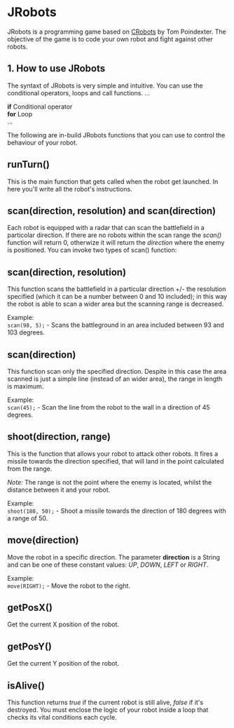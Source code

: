 # JRobots
JRobots is a programming game based on [CRobots](https://crobots.deepthought.it/home.php) by Tom Poindexter. The objective of the game is to code your own robot and fight against other robots.

## 1. How to use JRobots
The syntaxt of JRobots is very simple and intuitive. You can use the conditional operators, loops and call functions.
...

**if** Conditional operator  
**for** Loop   
...

The following are in-build JRobots functions that you can use to control the behaviour of your robot.
  
## runTurn()

This is the main function that gets called when the robot get launched. In here you'll write all the robot's instructions.

## scan(direction, resolution) and scan(direction)

Each robot is equipped with a radar that can scan the battlefield in a particolar direction. If there are no robots within the scan range the *scan()* function will return 0, otherwize it will return the *direction* where the enemy is positioned. You can invoke two types of scan() function:  

## scan(direction, resolution)

This function scans the battlefield in a particular direction +/- the resolution specified (which it can be a number between 0 and 10 included); in this way the robot is able to scan a wider area but the scanning range is decreased.

Example:  
`scan(98, 5);` - Scans the battleground in an area included between 93 and 103 degrees.

## scan(direction)

This function scan only the specified direction. Despite in this case the area scanned is just a simple line (instead of an wider area), the range in length is maximum.

Example:  
`scan(45);` - Scan the line from the robot to the wall in a direction of 45 degrees.
  
## shoot(direction, range)

This is the function that allows your robot to attack other robots. It fires a missile towards the direction specified, that will land in the point calculated from the range. 

*Note:* The range is not the point where the enemy is located, whilst the distance between it and your robot.

Example:  
`shoot(180, 50);` - Shoot a missile towards the direction of 180 degrees with a range of 50.
  
## move(direction)

Move the robot in a specific direction. The parameter **direction** is a String and can be one of these constant values: *UP*, *DOWN*, *LEFT* or *RIGHT*.  
  
Example:  
`move(RIGHT);` - Move the robot to the right.
  
## getPosX()

Get the current X position of the robot.
  
## getPosY()

Get the current Y position of the robot.
  
## isAlive()
This function returns *true* if the current robot is still alive, *false* if it's destroyed.
You must enclose the logic of your robot inside a loop that checks its vital conditions each cycle.
